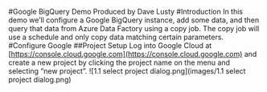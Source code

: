 #Google BigQuery Demo
Produced by Dave Lusty
#Introduction
In this demo we’ll configure a Google BigQuery instance, add some data, and then query that data from Azure Data Factory using a copy job. The copy job will use a schedule and only copy data matching certain parameters.
#Configure Google
##Project Setup
Log into Google Cloud at [https://console.cloud.google.com](https://console.cloud.google.com) and create a new project by clicking the project name on the menu and selecting “new project”.
![1.1 select project dialog.png](images/1.1 select project dialog.png)